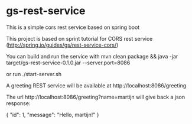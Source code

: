 gs-rest-service
===============

This is a  simple cors rest service based on spring boot

This project is based on sprint tutorial for CORS rest service (http://spring.io/guides/gs/rest-service-cors/)

You can build and run the service with
mvn clean package && java -jar target/gs-rest-service-0.1.0.jar --server.port=8086

or run
./start-server.sh 

A greeting REST service will be available at http://localhost:8086/greeting

The url http://localhost:8086/greeting?name=martijn will give back a json response:

{
"id": 1,
"message": "Hello, martijn!"
}
